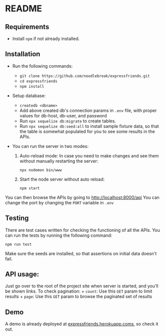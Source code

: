 # README

## Requirements

* Install `npm` if not already installed.

## Installation
+ Run the following commands:

    * `git clone https://github.com/noodlebreak/expressfriends.git`
    * `cd expressfriends`
    * `npm install`

+ Setup database:
    * `createdb <dbname>`
    * Add above created db's connection params in `.env` file, with proper  
      values for db-host, db-user, and password
    * Run `npx sequelize db:migrate` to create tables.
    * Run `npx sequelize db:seed:all` to install sample fixture data, so that the table is somewhat populated for you to see some results in the APIs.


+ You can run the server in two modes:
    1. Auto-reload mode: In case you need to make changes and see them without manually restarting the server:

        `npx nodemon bin/www`

    2. Start the node server without auto reload:

        `npm start`

You can then browse the APIs by going to [http://localhost:8000/api](http://localhost:8000/api)
You can change the port by changing the `PORT` variable in `.env`


## Testing
There are test cases written for checking the functioning of all the APIs.
You can run the tests by running the following command:

`npm run test`

Make sure the seeds are installed, so that assertions on initial data doesn't fail.

## API usage:
Just go over to the root of the project site when server is started, and you'll be shown links.
To check pagination:
    + `count`: Use this `GET` param to limit results
    + `page`: Use this `GET` param to browse the paginated set of results

## Demo

A demo is already deployed at [expressfriends.herokuapp.coms](https://expressfriends.herokuapp.com/), so check it out.
